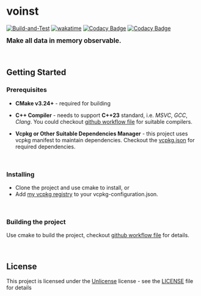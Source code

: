 # **voinst**

[![Build-and-Test](https://github.com/BlurringShadow/voinst/actions/workflows/build-and-test.yml/badge.svg)](https://github.com/BlurringShadow/voinst/actions/workflows/build-and-test.yml)
[![wakatime](https://wakatime.com/badge/user/2f4337be-cbd2-4165-a44e-e1c8d69c1644/project/e8bd6cb7-af68-4909-a817-a3a4d98eb304.svg)](https://wakatime.com/badge/user/2f4337be-cbd2-4165-a44e-e1c8d69c1644/project/e8bd6cb7-af68-4909-a817-a3a4d98eb304)
[![Codacy Badge](https://app.codacy.com/project/badge/Grade/060a0f776cb74c29a262cb45b75d65d7)](https://app.codacy.com/gh/BlurringShadow/voinst/dashboard?utm_source=gh&utm_medium=referral&utm_content=&utm_campaign=Badge_grade)
[![Codacy Badge](https://app.codacy.com/project/badge/Coverage/060a0f776cb74c29a262cb45b75d65d7)](https://app.codacy.com/gh/BlurringShadow/voinst/dashboard?utm_source=gh&utm_medium=referral&utm_content=&utm_campaign=Badge_coverage)

<span style="font-size:larger;"> **Make all data in memory observable.** </span>

<br/>

## Getting Started

### Prerequisites

- **CMake v3.24+** - required for building

- **C++ Compiler** - needs to support **C++23** standard, i.e. _MSVC_, _GCC_, _Clang_. You could checkout [github workflow file](.github/workflows/build.yml) for suitable compilers.

- **Vcpkg or Other Suitable Dependencies Manager** - this project uses vcpkg manifest to maintain dependencies. Checkout the
  [vcpkg.json](vcpkg.json) for required dependencies.

<br/>

### Installing

- Clone the project and use cmake to install, or
- Add [my vcpkg registry](https://github.com/BlurringShadow/vcpkg-registry) to your vcpkg-configuration.json.

<br/>

### Building the project

Use cmake to build the project, checkout [github workflow file](.github/workflows/build.yml) for details.

<br/>

## License

This project is licensed under the [Unlicense](https://unlicense.org/) license - see the
[LICENSE](LICENSE) file for details
